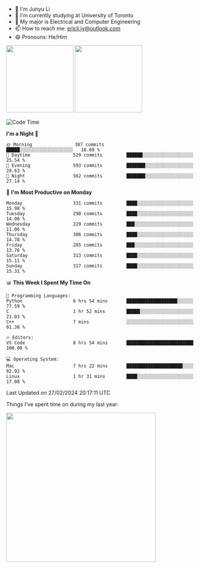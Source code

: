 ### 
- 👨 I'm Junyu Li
- 📖 I'm currently studying at University of Toronto
- 🌱 My major is Electrical and Computer Engineering
- 📫 How to reach me: ericli.jy@outlook.com
- 😄 Pronouns: He/Him

<p align="left">  
  <img height="180em" src="https://github-readme-stats-sigma-five-48.vercel.app/api?username=ericjyli&theme=tokyonight&show_icons=true&count_private=true&include_orgs=true" />
  <img height="180em" src="https://github-readme-stats-sigma-five-48.vercel.app/api/top-langs/?username=ericjyli&theme=tokyonight&count_private=true&include_orgs=true&include_orgs=true&layout=compact" />
</p>

<!--START_SECTION:waka-->
![Code Time](http://img.shields.io/badge/Code%20Time-428%20hrs%2044%20mins-blue)

**I'm a Night 🦉** 

```text
🌞 Morning                387 commits         █████░░░░░░░░░░░░░░░░░░░░   18.69 % 
🌆 Daytime                529 commits         ██████░░░░░░░░░░░░░░░░░░░   25.54 % 
🌃 Evening                593 commits         ███████░░░░░░░░░░░░░░░░░░   28.63 % 
🌙 Night                  562 commits         ███████░░░░░░░░░░░░░░░░░░   27.14 % 
```
📅 **I'm Most Productive on Monday** 

```text
Monday                   331 commits         ████░░░░░░░░░░░░░░░░░░░░░   15.98 % 
Tuesday                  290 commits         ████░░░░░░░░░░░░░░░░░░░░░   14.00 % 
Wednesday                229 commits         ███░░░░░░░░░░░░░░░░░░░░░░   11.06 % 
Thursday                 306 commits         ████░░░░░░░░░░░░░░░░░░░░░   14.78 % 
Friday                   285 commits         ███░░░░░░░░░░░░░░░░░░░░░░   13.76 % 
Saturday                 313 commits         ████░░░░░░░░░░░░░░░░░░░░░   15.11 % 
Sunday                   317 commits         ████░░░░░░░░░░░░░░░░░░░░░   15.31 % 
```


📊 **This Week I Spent My Time On** 

```text
💬 Programming Languages: 
Python                   6 hrs 54 mins       ███████████████████░░░░░░   77.59 % 
C                        1 hr 52 mins        █████░░░░░░░░░░░░░░░░░░░░   21.03 % 
C++                      7 mins              ░░░░░░░░░░░░░░░░░░░░░░░░░   01.38 % 

🔥 Editors: 
VS Code                  8 hrs 54 mins       █████████████████████████   100.00 % 

💻 Operating System: 
Mac                      7 hrs 22 mins       █████████████████████░░░░   82.92 % 
Linux                    1 hr 31 mins        ████░░░░░░░░░░░░░░░░░░░░░   17.08 % 
```


 Last Updated on 27/02/2024 20:17:11 UTC
<!--END_SECTION:waka-->

<p> Things I've spent time on during my last year: </p>
<img height="400em" src="https://github-readme-stats-git-master-ericjyli.vercel.app/api/wakatime?username=ericjyli&layout=compact&theme=tokyonight" />

<!--
Here are some ideas to get you started:

- 🔭 I’m currently working on ...
- 🌱 I’m currently learning ...
- 👯 I’m looking to collaborate on ...
- 🤔 I’m looking for help with ...
- 💬 Ask me about ...
- 📫 How to reach me: ...
- 😄 Pronouns: ...
- ⚡ Fun fact: ...
-->

